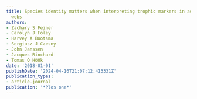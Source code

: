 ```yaml
---
title: Species identity matters when interpreting trophic markers in aquatic food
  webs
authors:
- Zachary S Feiner
- Carolyn J Foley
- Harvey A Bootsma
- Sergiusz J Czesny
- John Janssen
- Jacques Rinchard
- Tomas O Höök
date: '2018-01-01'
publishDate: '2024-04-16T21:07:12.413331Z'
publication_types:
- article-journal
publication: '*Plos one*'
---
```

